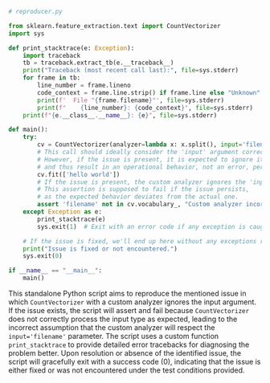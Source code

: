 ```python
# reproducer.py

from sklearn.feature_extraction.text import CountVectorizer
import sys

def print_stacktrace(e: Exception):
    import traceback
    tb = traceback.extract_tb(e.__traceback__)
    print("Traceback (most recent call last):", file=sys.stderr)
    for frame in tb:
        line_number = frame.lineno
        code_context = frame.line.strip() if frame.line else "Unknown"
        print(f'  File "{frame.filename}"', file=sys.stderr)
        print(f"    {line_number}: {code_context}", file=sys.stderr)
    print(f"{e.__class__.__name__}: {e}", file=sys.stderr)

def main():
    try:
        cv = CountVectorizer(analyzer=lambda x: x.split(), input='filename')
        # This call should ideally consider the 'input' argument correctly,
        # However, if the issue is present, it is expected to ignore it
        # and thus result in an operational behavior, not an error, per se.
        cv.fit(['hello world'])
        # If the issue is present, the custom analyzer ignores the 'input' argument
        # This assertion is supposed to fail if the issue persists,
        # as the expected behavior deviates from the actual one.
        assert 'filename' not in cv.vocabulary_, "Custom analyzer incorrectly processed input type"
    except Exception as e:
        print_stacktrace(e)
        sys.exit(1)  # Exit with an error code if any exception is caught

    # If the issue is fixed, we'll end up here without any exceptions raised
    print("Issue is fixed or not encountered.")
    sys.exit(0)

if __name__ == "__main__":
    main()
```

This standalone Python script aims to reproduce the mentioned issue in which `CountVectorizer` with a custom analyzer ignores the input argument. If the issue exists, the script will assert and fail because `CountVectorizer` does not correctly process the input type as expected, leading to the incorrect assumption that the custom analyzer will respect the `input='filename'` parameter. The script uses a custom function `print_stacktrace` to provide detailed error tracebacks for diagnosing the problem better. Upon resolution or absence of the identified issue, the script will gracefully exit with a success code (0), indicating that the issue is either fixed or was not encountered under the test conditions provided.